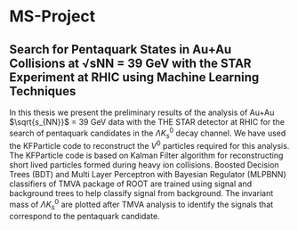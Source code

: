 # MS-Project
## Search for Pentaquark States in Au+Au Collisions at √sNN = 39 GeV with the STAR Experiment at RHIC using Machine Learning Techniques 

In this thesis we present the preliminary results of the analysis of Au+Au $\sqrt{s_{NN}}$ = 39 GeV data with the THE STAR detector at RHIC for the search of pentaquark candidates in the $\Lambda K_s^0$ decay channel. We have used the KFParticle code to reconstruct the $V^0$ particles required for this analysis. The KFParticle code is based on Kalman Filter algorithm for reconstructing short lived particles formed during heavy ion collisions. Boosted Decision Trees (BDT) and Multi Layer Perceptron with Bayesian Regulator (MLPBNN) classifiers of TMVA package of ROOT are trained using signal and background trees to help classify signal from background. The invariant mass of $\Lambda K_s^0$ are plotted after TMVA analysis to identify the signals that correspond to the pentaquark candidate.
